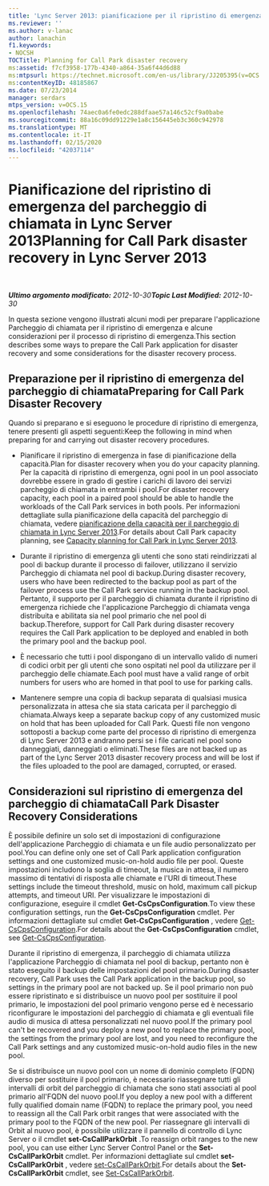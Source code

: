 ```yaml
---
title: 'Lync Server 2013: pianificazione per il ripristino di emergenza del parcheggio di chiamata'
ms.reviewer: ''
ms.author: v-lanac
author: lanachin
f1.keywords:
- NOCSH
TOCTitle: Planning for Call Park disaster recovery
ms:assetid: f7cf3958-177b-4340-a864-35a6f44d6d88
ms:mtpsurl: https://technet.microsoft.com/en-us/library/JJ205395(v=OCS.15)
ms:contentKeyID: 48185867
ms.date: 07/23/2014
manager: serdars
mtps_version: v=OCS.15
ms.openlocfilehash: 74aec0a6fe0edc288dfaae57a146c52cf9a0babe
ms.sourcegitcommit: 88a16c09dd91229e1a8c156445eb3c360c942978
ms.translationtype: MT
ms.contentlocale: it-IT
ms.lasthandoff: 02/15/2020
ms.locfileid: "42037114"
---
```

<div data-xmlns="http://www.w3.org/1999/xhtml">

<div class="topic" data-xmlns="http://www.w3.org/1999/xhtml" data-msxsl="urn:schemas-microsoft-com:xslt" data-cs="http://msdn.microsoft.com/">

<div data-asp="http://msdn2.microsoft.com/asp">

# <a name="planning-for-call-park-disaster-recovery-in-lync-server-2013"></a><span data-ttu-id="a3ca2-102">Pianificazione del ripristino di emergenza del parcheggio di chiamata in Lync Server 2013</span><span class="sxs-lookup"><span data-stu-id="a3ca2-102">Planning for Call Park disaster recovery in Lync Server 2013</span></span>

</div>

<div id="mainSection">

<div id="mainBody">

<span> </span>

<span data-ttu-id="a3ca2-103">_**Ultimo argomento modificato:** 2012-10-30_</span><span class="sxs-lookup"><span data-stu-id="a3ca2-103">_**Topic Last Modified:** 2012-10-30_</span></span>

<span data-ttu-id="a3ca2-104">In questa sezione vengono illustrati alcuni modi per preparare l'applicazione Parcheggio di chiamata per il ripristino di emergenza e alcune considerazioni per il processo di ripristino di emergenza.</span><span class="sxs-lookup"><span data-stu-id="a3ca2-104">This section describes some ways to prepare the Call Park application for disaster recovery and some considerations for the disaster recovery process.</span></span>

<div>

## <a name="preparing-for-call-park-disaster-recovery"></a><span data-ttu-id="a3ca2-105">Preparazione per il ripristino di emergenza del parcheggio di chiamata</span><span class="sxs-lookup"><span data-stu-id="a3ca2-105">Preparing for Call Park Disaster Recovery</span></span>

<span data-ttu-id="a3ca2-106">Quando si preparano e si eseguono le procedure di ripristino di emergenza, tenere presenti gli aspetti seguenti:</span><span class="sxs-lookup"><span data-stu-id="a3ca2-106">Keep the following in mind when preparing for and carrying out disaster recovery procedures.</span></span>

  - <span data-ttu-id="a3ca2-107">Pianificare il ripristino di emergenza in fase di pianificazione della capacità.</span><span class="sxs-lookup"><span data-stu-id="a3ca2-107">Plan for disaster recovery when you do your capacity planning.</span></span> <span data-ttu-id="a3ca2-108">Per la capacità di ripristino di emergenza, ogni pool in un pool associato dovrebbe essere in grado di gestire i carichi di lavoro dei servizi parcheggio di chiamata in entrambi i pool.</span><span class="sxs-lookup"><span data-stu-id="a3ca2-108">For disaster recovery capacity, each pool in a paired pool should be able to handle the workloads of the Call Park services in both pools.</span></span> <span data-ttu-id="a3ca2-109">Per informazioni dettagliate sulla pianificazione della capacità del parcheggio di chiamata, vedere [pianificazione della capacità per il parcheggio di chiamata in Lync Server 2013](lync-server-2013-capacity-planning-for-call-park.md).</span><span class="sxs-lookup"><span data-stu-id="a3ca2-109">For details about Call Park capacity planning, see [Capacity planning for Call Park in Lync Server 2013](lync-server-2013-capacity-planning-for-call-park.md).</span></span>

  - <span data-ttu-id="a3ca2-110">Durante il ripristino di emergenza gli utenti che sono stati reindirizzati al pool di backup durante il processo di failover, utilizzano il servizio Parcheggio di chiamata nel pool di backup.</span><span class="sxs-lookup"><span data-stu-id="a3ca2-110">During disaster recovery, users who have been redirected to the backup pool as part of the failover process use the Call Park service running in the backup pool.</span></span> <span data-ttu-id="a3ca2-111">Pertanto, il supporto per il parcheggio di chiamata durante il ripristino di emergenza richiede che l'applicazione Parcheggio di chiamata venga distribuita e abilitata sia nel pool primario che nel pool di backup.</span><span class="sxs-lookup"><span data-stu-id="a3ca2-111">Therefore, support for Call Park during disaster recovery requires the Call Park application to be deployed and enabled in both the primary pool and the backup pool.</span></span>

  - <span data-ttu-id="a3ca2-112">È necessario che tutti i pool dispongano di un intervallo valido di numeri di codici orbit per gli utenti che sono ospitati nel pool da utilizzare per il parcheggio delle chiamate.</span><span class="sxs-lookup"><span data-stu-id="a3ca2-112">Each pool must have a valid range of orbit numbers for users who are homed in that pool to use for parking calls.</span></span>

  - <span data-ttu-id="a3ca2-113">Mantenere sempre una copia di backup separata di qualsiasi musica personalizzata in attesa che sia stata caricata per il parcheggio di chiamata.</span><span class="sxs-lookup"><span data-stu-id="a3ca2-113">Always keep a separate backup copy of any customized music on hold that has been uploaded for Call Park.</span></span> <span data-ttu-id="a3ca2-114">Questi file non vengono sottoposti a backup come parte del processo di ripristino di emergenza di Lync Server 2013 e andranno persi se i file caricati nel pool sono danneggiati, danneggiati o eliminati.</span><span class="sxs-lookup"><span data-stu-id="a3ca2-114">These files are not backed up as part of the Lync Server 2013 disaster recovery process and will be lost if the files uploaded to the pool are damaged, corrupted, or erased.</span></span>

</div>

<div>

## <a name="call-park-disaster-recovery-considerations"></a><span data-ttu-id="a3ca2-115">Considerazioni sul ripristino di emergenza del parcheggio di chiamata</span><span class="sxs-lookup"><span data-stu-id="a3ca2-115">Call Park Disaster Recovery Considerations</span></span>

<span data-ttu-id="a3ca2-116">È possibile definire un solo set di impostazioni di configurazione dell'applicazione Parcheggio di chiamata e un file audio personalizzato per pool.</span><span class="sxs-lookup"><span data-stu-id="a3ca2-116">You can define only one set of Call Park application configuration settings and one customized music-on-hold audio file per pool.</span></span> <span data-ttu-id="a3ca2-117">Queste impostazioni includono la soglia di timeout, la musica in attesa, il numero massimo di tentativi di risposta alle chiamate e l'URI di timeout.</span><span class="sxs-lookup"><span data-stu-id="a3ca2-117">These settings include the timeout threshold, music on hold, maximum call pickup attempts, and timeout URI.</span></span> <span data-ttu-id="a3ca2-118">Per visualizzare le impostazioni di configurazione, eseguire il cmdlet **Get-CsCpsConfiguration**.</span><span class="sxs-lookup"><span data-stu-id="a3ca2-118">To view these configuration settings, run the **Get-CsCpsConfiguration** cmdlet.</span></span> <span data-ttu-id="a3ca2-119">Per informazioni dettagliate sul cmdlet **Get-CsCpsConfiguration** , vedere [Get-CsCpsConfiguration](https://docs.microsoft.com/powershell/module/skype/Get-CsCpsConfiguration).</span><span class="sxs-lookup"><span data-stu-id="a3ca2-119">For details about the **Get-CsCpsConfiguration** cmdlet, see [Get-CsCpsConfiguration](https://docs.microsoft.com/powershell/module/skype/Get-CsCpsConfiguration).</span></span>

<span data-ttu-id="a3ca2-120">Durante il ripristino di emergenza, il parcheggio di chiamata utilizza l'applicazione Parcheggio di chiamata nel pool di backup, pertanto non è stato eseguito il backup delle impostazioni del pool primario.</span><span class="sxs-lookup"><span data-stu-id="a3ca2-120">During disaster recovery, Call Park uses the Call Park application in the backup pool, so settings in the primary pool are not backed up.</span></span> <span data-ttu-id="a3ca2-121">Se il pool primario non può essere ripristinato e si distribuisce un nuovo pool per sostituire il pool primario, le impostazioni del pool primario vengono perse ed è necessario riconfigurare le impostazioni del parcheggio di chiamata e gli eventuali file audio di musica di attesa personalizzati nel nuovo pool.</span><span class="sxs-lookup"><span data-stu-id="a3ca2-121">If the primary pool can't be recovered and you deploy a new pool to replace the primary pool, the settings from the primary pool are lost, and you need to reconfigure the Call Park settings and any customized music-on-hold audio files in the new pool.</span></span>

<span data-ttu-id="a3ca2-122">Se si distribuisce un nuovo pool con un nome di dominio completo (FQDN) diverso per sostituire il pool primario, è necessario riassegnare tutti gli intervalli di orbit del parcheggio di chiamata che sono stati associati al pool primario all'FQDN del nuovo pool.</span><span class="sxs-lookup"><span data-stu-id="a3ca2-122">If you deploy a new pool with a different fully qualified domain name (FQDN) to replace the primary pool, you need to reassign all the Call Park orbit ranges that were associated with the primary pool to the FQDN of the new pool.</span></span> <span data-ttu-id="a3ca2-123">Per riassegnare gli intervalli di Orbit al nuovo pool, è possibile utilizzare il pannello di controllo di Lync Server o il cmdlet **set-CsCallParkOrbit** .</span><span class="sxs-lookup"><span data-stu-id="a3ca2-123">To reassign orbit ranges to the new pool, you can use either Lync Server Control Panel or the **Set-CsCallParkOrbit** cmdlet.</span></span> <span data-ttu-id="a3ca2-124">Per informazioni dettagliate sul cmdlet **set-CsCallParkOrbit** , vedere [set-CsCallParkOrbit](https://docs.microsoft.com/powershell/module/skype/Set-CsCallParkOrbit).</span><span class="sxs-lookup"><span data-stu-id="a3ca2-124">For details about the **Set-CsCallParkOrbit** cmdlet, see [Set-CsCallParkOrbit](https://docs.microsoft.com/powershell/module/skype/Set-CsCallParkOrbit).</span></span>

</div>

</div>

<span> </span>

</div>

</div>

</div>

